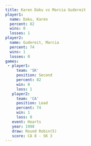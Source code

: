 ```yaml
---
title: Karen Daku vs Marcia Gudereit
player1:                
  name: Daku, Karen     
  percent: 82           
  wins: 0               
  losses: 1             
player2:                
  name: Gudereit, Marcia
  percent: 74           
  wins: 1               
  losses: 0             
games:
 - player1:          
     team: 'SK'      
     position: Second
     percent: 82     
     win: 0          
     loss: 1         
   player2:        
     team: 'CA'    
     position: Lead
     percent: 74   
     win: 1        
     loss: 0       
   event: Hearts       
   year: 1998          
   draw: Round Robin(5)
   score: CA 8 - SK 3  
---
```

